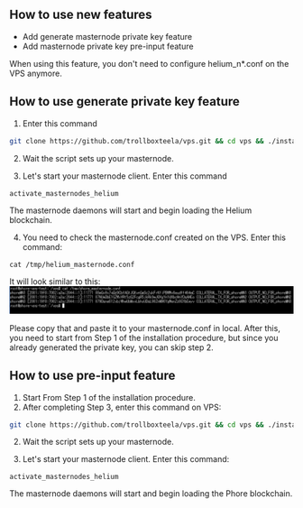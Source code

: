 ## How to use new features
- Add generate masternode private key feature
- Add masternode private key pre-input feature

When using this feature, you don't need to configure helium_n*.conf on the VPS anymore.

## How to use generate private key feature
1. Enter this command
```bash
git clone https://github.com/trollboxteela/vps.git && cd vps && ./install.sh -p helium -g
```

2. Wait the script sets up your masternode.

3. Let's start your masternode client. Enter this command
```
activate_masternodes_helium
```
The masternode daemons will start and begin loading the Helium blockchain.

4. You need to check the masternode.conf created on the VPS. Enter this command:
```
cat /tmp/helium_masternode.conf
```

It will look similar to this:
<img src="docs/images/masternode_vps/conf.png" alt="VPS configuration" class="inline"/>

Please copy that and paste it to your masternode.conf in local.
After this, you need to start from Step 1 of the installation procedure, but since you already generated the private key, you can skip step 2.

## How to use pre-input feature
1. Start From Step 1 of the installation procedure.
2. After completing Step 3, enter this command on VPS:
```bash
git clone https://github.com/trollboxteela/vps.git && cd vps && ./install.sh -p helium --key **GENERATED PRIVATE KEY**
```
2. Wait the script sets up your masternode.

3. Let's start your masternode client. Enter this command:
```
activate_masternodes_helium
```
The masternode daemons will start and begin loading the Phore blockchain.

